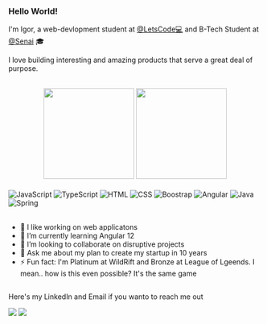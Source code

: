 ### Hello World!


<p> I'm Igor, a web-devlopment student at <a href="https://letscode.com.br/degree/web">@LetsCode💻</a>  and B-Tech Student at <a href="https://cursos.sesisenai.org.br/detalhes/superior-de-tecnologia-em-analise-e-desenvolvimento-de-sistemas/25151/69436">@Senai</a> 🎓</p>
<p> I love building interesting and amazing products that serve a great deal of purpose.</p> 
<br>



<div align="center">
  <a href="https://github.com/ipcm27"></a>
  <img height="180em" src="https://github-readme-stats.vercel.app/api?username=ipcm27&show_icons=true&theme=onedark&include_all_commits=true&count_private=true"/>
  <img height="180em" src="https://github-readme-stats.vercel.app/api/top-langs/?username=ipcm27&layout=compact&langs_count=7&theme=onedark"/>
</div>
<div style="display: inline_block">
  <br>
  <img align="center" alt="JavaScript" src="https://img.shields.io/badge/JavaScript-F7DF1E?style=for-the-badge&logo=javascript&logoColor=black">
  <img align="center" alt="TypeScript" src="https://img.shields.io/badge/TypeScript-007ACC?style=for-the-badge&logo=typescript&logoColor=white">
  <img align="center" alt="HTML" src="https://img.shields.io/badge/HTML5-E34F26?style=for-the-badge&logo=html5&logoColor=white">
  <img align="center" alt="CSS" src="https://img.shields.io/badge/CSS3-1572B6?style=for-the-badge&logo=css3&logoColor=white">
  <img align="center" alt="Boostrap" src="https://img.shields.io/badge/Bootstrap-563D7C?style=for-the-badge&logo=bootstrap&logoColor=white">
  <img align="center" alt="Angular"src="https://img.shields.io/badge/Angular-DD0031?style=for-the-badge&logo=angular&logoColor=white">
  <img align="center" alt="Java" src="https://img.shields.io/badge/Java-ED8B00?style=for-the-badge&logo=java&logoColor=white">
  <img align="center" alt="Spring" src="https://img.shields.io/badge/Spring-6DB33F?style=for-the-badge&logo=spring&logoColor=white">
</div>
<br>

<ul>
  <li>🔭 I like working on web applicatons</li>
  <li>🌱 I’m currently learning Angular 12</li>
  <li>👯 I’m looking to collaborate on disruptive projects</li>
  <li>💬 Ask me about my plan to create my startup in 10 years</li>
  <li>⚡ Fun fact: I'm Platinum at WildRift and Bronze at League of Lgeends. I mean..
    how is this even possible? It's the same game</li>
</ul>
  
 
  ##
 
<div> 
  <p>Here's my LinkedIn and Email if you wanto to reach me out<p>
   <a href="https://www.linkedin.com/in/igor-pierre/" target="_blank"><img src="https://img.shields.io/badge/-LinkedIn-%230077B5?style=for-the-badge&logo=linkedin&logoColor=white" target="_blank"></a> 
  <a href = "mailto:igorpcmiranda@gmail.com"><img src="https://img.shields.io/badge/Gmail-D14836?style=for-the-badge&logo=gmail&logoColor=white" target="_blank"></a>
 
 

 
</div>





